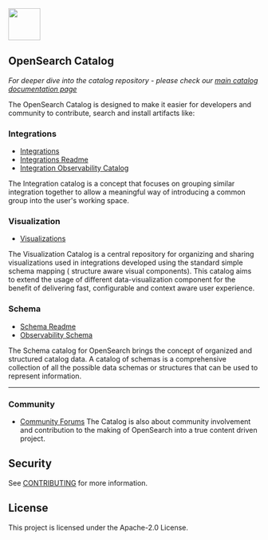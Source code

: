 <img src="https://opensearch.org/assets/img/opensearch-logo-themed.svg" height="64px">

## OpenSearch Catalog

_For deeper dive into the catalog repository - please check our [main catalog documentation page ](docs/README.md)_

The OpenSearch Catalog is designed to make it easier for developers and community to contribute, search and install artifacts like:
 
### Integrations
 - [Integrations](https://opensearch.org/docs/latest/integrations/)
 - [Integrations Readme](https://github.com/opensearch-project/opensearch-catalog/blob/main/docs/integrations/README.md)
 - [Integration Observability Catalog](https://htmlpreview.github.io/?https://github.com/opensearch-project/opensearch-catalog/blob/main/integrations/observability/catalog.html)

The Integration catalog is a concept that focuses on grouping similar integration together to allow a meaningful way of introducing a common group into the user's working space.


### Visualization
- [Visualizations](https://github.com/opensearch-project/opensearch-catalog/tree/main/visualizations)

The Visualization Catalog is a central repository for organizing and sharing visualizations used in integrations developed using the standard simple schema mapping ( structure aware visual components).
This catalog aims to extend the usage of different data-visualization component for the benefit of delivering fast, configurable and context aware user experience.  


### Schema
- [Schema Readme](https://github.com/opensearch-project/opensearch-catalog/blob/main/docs/schema/README.md)
- [Observability Schema ](https://github.com/opensearch-project/opensearch-catalog/blob/main/docs/schema/observability/README.md)

The Schema catalog for OpenSearch brings the concept of organized and structured catalog data.
A catalog of schemas is a comprehensive collection of all the possible data schemas or structures that can be used to represent information.

---
### Community
- [Community Forums](https://forum.opensearch.org/) 
The Catalog is also about community involvement and contribution to the making of OpenSearch into a true content driven project.

## Security

See [CONTRIBUTING](CONTRIBUTING.md#security-issue-notifications) for more information.

## License

This project is licensed under the Apache-2.0 License.


